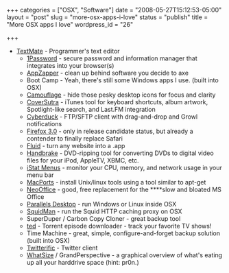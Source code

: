+++
categories = ["OSX", "Software"]
date = "2008-05-27T15:12:53-05:00"
layout = "post"
slug = "more-osx-apps-i-love"
status = "publish"
title = "More OSX apps I love"
wordpress_id = "26"

+++

* [TextMate](http://macromates.com/) - Programmer's text editor
  * [1Password](http://1password.com/) - secure password and information manager that integrates into your browser(s)
  * [AppZapper](http://appzapper.com/) - clean up behind software you decide to axe
  * Boot Camp - Yeah, there's still some Windows apps I use. (built into OSX)
  * [Camouflage](http://www.briksoftware.com/products/camouflage) - hide those pesky desktop icons for focus and clarity
  * [CoverSutra](http://coversutra.com/) - iTunes tool for keyboard shortcuts, album artwork, Spotlight-like search, and Last.FM integration
  * [Cyberduck](http://cyberduck.ch/) - FTP/SFTP client with drag-and-drop and Growl notifications
  * [Firefox 3.0](http://www.mozilla.com/en-US/firefox/all-rc.html) - only in release candidate status, but already a contender to finally replace Safari
  * [Fluid](http://fluidapp.com/) - turn any website into a .app
  * [Handbrake](http://handbrake.m0k.org/) - DVD-ripping tool for converting DVDs to digital video files for your iPod, AppleTV, XBMC, etc.
  * [iStat Menus](http://islayer.com/index.php?op=item&id=28) - monitor your CPU, memory, and network usage in your menu bar
  * [MacPorts](http://macports.org) - install Unix/linux tools using a tool similar to apt-get
  * [NeoOffice](http://www.neooffice.org/neojava/) - good, free replacement for the ****slow and bloated MS Office
  * [Parallels Desktop](http://www.parallels.com/en/products/desktop/) - run Windows or Linux inside OSX
  * [SquidMan](http://homepage.mac.com/adg/SquidMan/index.html) - run the Squid HTTP caching proxy on OSX
  * SuperDuper / Carbon Copy Cloner - great backup tool
  * [ted](http://www.ted.nu/) - Torrent episode downloader - track your favorite TV shows!
  * Time Machine - great, simple, configure-and-forget backup solution (built into OSX)
  * [Twitterific](http://iconfactory.com/software/twitterrific) - Twitter client
  * [WhatSize](http://www.id-design.com/software/whatsize) / GrandPerspective - a graphical overview of what's eating up all your harddrive space (hint: pr0n.)

